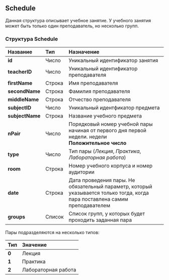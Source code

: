 ## Schedule
Данная структура описывает учебное занятие. У учебного занятия может быть только один преподаватель, но несколько групп.

### Структура Schedule

| Название        | Тип |Назначение     |
| :------------- | :---------- | :------------- |
| **id** | Число |Уникальный идентификатор занятия
| **teacherID**| Число   | Уникальный идентификатор преподавателя
| **firstName** |  Строка    | Имя преподавателя
| **secondName** | Строка | Фамилия преподавателя
| **middleName** | Строка | Отчество преподавателя
| **subjectID** | Число | Уникальный идентфикатор предмета
| **subjectName** | Строка | Название учебного предмета
| **nPair** | Число | Порядковый номер учебной пары начиная от первого дня первой недели. недели<br>**Положительное число**
| **type** | Число |Тип пары (*Лекция*, *Практика*, *Лабораторная работа*)
| **room** | Строка | Номер учебного корпуса и номер аудитории
| **date** | Строка | Дата проведения пары. Не обязательный параметр, который указывается только тогда, когда пара поставлена самим преподавателем
| **groups** |  Список | Список групп, у которых будет проходить заданная пара

Пары подразделяются на несколько типов:

| Тип  | Значение |
| :-- | :-- |
| **0**  |  Лекция |
| **1**  |  Практика |
| **2**  | Лабораторная работа|
